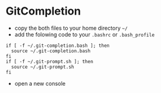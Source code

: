 # GitCompletion

- copy the both files to your home directory ```~/```
- add the folowing code to your ```.bashrc``` or ```.bash_profile```

```
if [ -f ~/.git-completion.bash ]; then
  source ~/.git-completion.bash
fi
if [ -f ~/.git-prompt.sh ]; then
  source ~/.git-prompt.sh
fi
```

- open a new console
